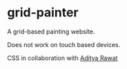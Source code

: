 # grid-painter
A grid-based painting website.

Does not work on touch based devices.

CSS in collaboration with [Aditya Rawat](https://github.com/Adityarawat313)
